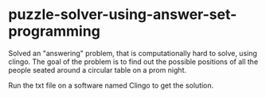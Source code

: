 # puzzle-solver-using-answer-set-programming
Solved an "answering" problem, that is computationally hard to solve, using clingo. The goal of the problem is to find out the possible positions of all the people seated around a circular table on a prom night.

Run the txt file on a software named Clingo to get the solution.
